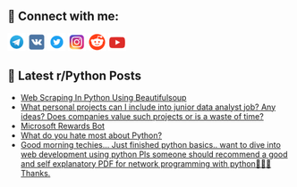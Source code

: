 ## 🔎 Connect with me:
[<img src="https://github.com/bullbesh/bullbesh/blob/main/images/Telegram.png" width="32" height="32" />](https://t.me/bullbesh)
[<img src="https://github.com/bullbesh/bullbesh/blob/main/images/VK.png" width="32" height="32" />](https://vk.com/bullbesh)
[<img src="https://github.com/bullbesh/bullbesh/blob/main/images/Twitter.png" width="32" height="32" />](https://twitter.com/bullbesh1)
[<img src="https://github.com/bullbesh/bullbesh/blob/main/images/Instagram.png" width="32" height="32" />](https://www.instagram.com/bullbesh)
[<img src="https://github.com/bullbesh/bullbesh/blob/main/images/Reddit.png" width="32" height="32" />](https://www.reddit.com/user/bullbesh)
[<img src="https://github.com/bullbesh/bullbesh/blob/main/images/YouTube.png" width="32" height="32" />](https://www.youtube.com/channel/UCtfjRs6uzgq5mfm8S06WTcg)

## 📕 Latest r/Python Posts
<!-- BLOG-POST-LIST:START -->
- [Web Scraping In Python Using Beautifulsoup](https://www.reddit.com/r/Python/comments/w7nwbw/web_scraping_in_python_using_beautifulsoup/)
- [What personal projects can I include into junior data analyst job? Any ideas? Does companies value such projects or is a waste of time?](https://www.reddit.com/r/Python/comments/w7mz39/what_personal_projects_can_i_include_into_junior/)
- [Microsoft Rewards Bot](https://www.reddit.com/r/Python/comments/w7mizl/microsoft_rewards_bot/)
- [What do you hate most about Python?](https://www.reddit.com/r/Python/comments/w7lpxi/what_do_you_hate_most_about_python/)
- [Good morning techies... Just finished python basics.. want to dive into web development using python Pls someone should recommend a good and self explanatory PDF for network programming with python🙏🙏🙏 Thanks.](https://www.reddit.com/r/Python/comments/w7kkbb/good_morning_techies_just_finished_python_basics/)
<!-- BLOG-POST-LIST:END -->
